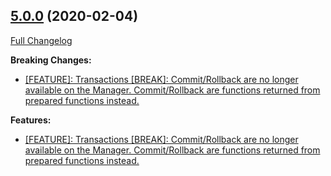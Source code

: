## [5.0.0](https://ugate.github.io/sqler/tree/v5.0.0) (2020-02-04)
[Full Changelog](https://ugate.github.io/sqler/compare/v4.0.0...v5.0.0)


__Breaking Changes:__
* [[FEATURE]: Transactions [BREAK]: Commit/Rollback are no longer available on the Manager. Commit/Rollback are functions returned from prepared functions instead.](https://ugate.github.io/sqler/commit/2b9a5989a5c1655e698f609eb00b1f31655684d3)

__Features:__
* [[FEATURE]: Transactions [BREAK]: Commit/Rollback are no longer available on the Manager. Commit/Rollback are functions returned from prepared functions instead.](https://ugate.github.io/sqler/commit/2b9a5989a5c1655e698f609eb00b1f31655684d3)